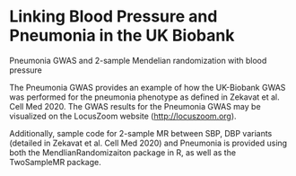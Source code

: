 # Linking Blood Pressure and Pneumonia in the UK Biobank
Pneumonia GWAS and 2-sample Mendelian randomization with blood pressure

The Pneumonia GWAS provides an example of how the UK-Biobank GWAS was performed for the pneumonia phenotype as defined in Zekavat et al. Cell Med 2020.
The GWAS results for the Pneumonia GWAS may be visualized on the LocusZoom website (http://locuszoom.org). 

Additionally, sample code for 2-sample MR between SBP, DBP variants (detailed in Zekavat et al. Cell Med 2020) and Pneumonia is provided using both the MendlianRandomizaiton package in R, as well as the TwoSampleMR package.
